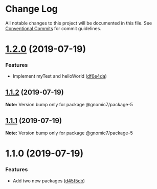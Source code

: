 # Change Log

All notable changes to this project will be documented in this file.
See [Conventional Commits](https://conventionalcommits.org) for commit guidelines.

# [1.2.0](https://github.com/gnomic7/lerna-versioning/compare/@gnomic7/package-5@1.1.2...@gnomic7/package-5@1.2.0) (2019-07-19)


### Features

* Implement myTest and helloWorld ([df6e4da](https://github.com/gnomic7/lerna-versioning/commit/df6e4da))





## [1.1.2](https://github.com/gnomic7/lerna-versioning/compare/@gnomic7/package-5@1.1.1...@gnomic7/package-5@1.1.2) (2019-07-19)

**Note:** Version bump only for package @gnomic7/package-5





## [1.1.1](https://github.com/gnomic7/lerna-versioning/compare/@gnomic7/package-5@1.1.0...@gnomic7/package-5@1.1.1) (2019-07-19)

**Note:** Version bump only for package @gnomic7/package-5





# 1.1.0 (2019-07-19)


### Features

* Add two new packages ([d45f5cb](https://github.com/gnomic7/lerna-versioning/commit/d45f5cb))
